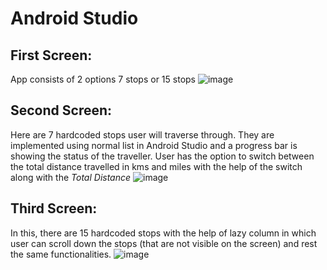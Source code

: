 # Android Studio
  ## First Screen: 
  App consists of 2 options 7 stops or 15 stops
  ![image](https://github.com/Devil-Anmol/MilesStones_MobileApp/assets/108612802/5c1078bb-1039-4bd8-9d1b-e94593fe8585)
  
  ## Second Screen:
  Here are 7 hardcoded stops user will traverse through. They are implemented using normal list in Android Studio and a progress bar is showing the status of the traveller. User has the option to switch between the total distance travelled in kms and miles with the help of the switch along with the *Total Distance*
  ![image](https://github.com/Devil-Anmol/MilesStones_MobileApp/assets/108612802/8f665751-252f-47eb-bb4c-47802cb70af3)

  ## Third Screen:
  In this, there are 15 hardcoded stops with the help of lazy column in which user can scroll down the stops (that are not visible on the screen) and rest the same functionalities.
  ![image](https://github.com/Devil-Anmol/MilesStones_MobileApp/assets/108612802/f5e850aa-deea-4d0f-b87c-f459f7508517)

